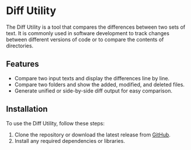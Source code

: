 # Diff Utility

The Diff Utility is a tool that compares the differences between two sets of text. It is commonly used in software development to track changes between different versions of code or to compare the contents of directories.

## Features

- Compare two input texts and display the differences line by line.
- Compare two folders and show the added, modified, and deleted files.
- Generate unified or side-by-side diff output for easy comparison.

## Installation

To use the Diff Utility, follow these steps:

1. Clone the repository or download the latest release from [GitHub](https://github.com/diff-utility).
2. Install any required dependencies or libraries.